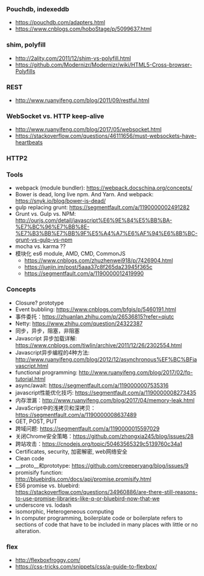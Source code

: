 ### Pouchdb, indexeddb
- https://pouchdb.com/adapters.html
- https://www.cnblogs.com/hoboStage/p/5099637.html

### shim, polyfill
- http://2ality.com/2011/12/shim-vs-polyfill.html
- https://github.com/Modernizr/Modernizr/wiki/HTML5-Cross-browser-Polyfills

### REST
- http://www.ruanyifeng.com/blog/2011/09/restful.html

### WebSocket vs. HTTP keep-alive
- http://www.ruanyifeng.com/blog/2017/05/websocket.html
- https://stackoverflow.com/questions/46111656/must-websockets-have-heartbeats

### HTTP2

### Tools
- webpack (module bundler): https://webpack.docschina.org/concepts/
- Bower is dead, long live npm. And Yarn. And webpack: https://snyk.io/blog/bower-is-dead/
- gulp replacing grunt: https://segmentfault.com/a/1190000002491282
- Grunt vs. Gulp vs. NPM: http://ourjs.com/detail/javascript%E6%9E%84%E5%BB%BA-%E7%BC%96%E7%BB%8E-%E7%B3%BB%E7%BB%9F%E5%A4%A7%E6%AF%94%E6%8B%BC-grunt-vs-gulp-vs-npm
- mocha vs. karma ??
- 模块化 es6 module, AMD, CMD, CommonJS
    - https://www.cnblogs.com/zhuzhenwei918/p/7426904.html
    - https://juejin.im/post/5aaa37c8f265da23945f365c
    - https://segmentfault.com/a/1190000012419990

### Concepts
- Closure? prototype
- Event bubbling: https://www.cnblogs.com/bfgis/p/5460191.html
- 事件委托：https://zhuanlan.zhihu.com/p/26536815?refer=qiutc
- Netty: https://www.zhihu.com/question/24322387
- 同步，异步，阻塞，非阻塞
- Javascript 异步加载详解: https://www.cnblogs.com/tiwlin/archive/2011/12/26/2302554.html
- Javascript异步编程的4种方法: http://www.ruanyifeng.com/blog/2012/12/asynchronous%EF%BC%BFjavascript.html
- functional programming: http://www.ruanyifeng.com/blog/2017/02/fp-tutorial.html
- async/await: https://segmentfault.com/a/1190000007535316
- javascript性能优化技巧: https://segmentfault.com/a/1190000008273435
- 内存泄漏：http://www.ruanyifeng.com/blog/2017/04/memory-leak.html
- JavaScript中的浅拷贝和深拷贝： https://segmentfault.com/a/1190000008637489
- GET, POST, PUT
- 跨域问题: https://segmentfault.com/a/1190000015597029
- 关闭Chrome安全策略：https://github.com/zhongxia245/blog/issues/28
- 跨站攻击：https://cnodejs.org/topic/50463565329c5139760c34a1
- Certificates, security, 加密解密, web网络安全
- Clean code
- __proto__和prototype: https://github.com/creeperyang/blog/issues/9
- promisify function: http://bluebirdjs.com/docs/api/promise.promisify.html
- ES6 promise vs. bluebird: https://stackoverflow.com/questions/34960886/are-there-still-reasons-to-use-promise-libraries-like-q-or-bluebird-now-that-we
- underscore vs. lodash
- isomorphic, Heterogeneous computing
- In computer programming, boilerplate code or boilerplate refers to sections of code that have to be included in many places with little or no alteration.

### flex
- http://flexboxfroggy.com/
- https://css-tricks.com/snippets/css/a-guide-to-flexbox/




